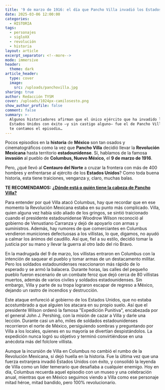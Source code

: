 ```yaml
---
title: '9 de marzo de 1916: el día que Pancho Villa invadió los Estados Unidos'
date: 2025-03-06 12:00:00
categories:
  - HISTORIA
tags:
  - personajes
  - sigloXX
  - revolución
  - historia
layout: article
excerpt_separator: <!--more-->
mode: immersive
header:
  theme: dark
article_header:
  type: cover
  image:
    src: /uploads/panchovilla.jpg
sharing: true
author: Redacción TYSM
cover: /uploads/1024px-camilosesto.png
show_author_profile: false
comment: false
summary: >-
  Algunos historiadores afirman que el único ejército que ha invadido los
  Estados Unidos con éxito —y sin castigo alguno— fue el de Pancho Villa. Aquí
  te contamos el episodio…
---
```

Pocos episodios en la **historia** de **México** son tan osados y cinematográficos como la vez que **Pancho Villa** decidió llevar la **Revolución Mexicana** hasta territorio **estadounidense**. Sí, hablamos de la famosa **invasión** al pueblo de **Columbus, Nuevo México,** el **9 de marzo de 1916**.

Pero, ¿qué llevó al **Centauro del Norte** a cruzar la frontera con más de 400 hombres y enfrentarse al ejército de los **Estados Unidos**? Como toda buena historia, esta tiene traiciones, venganza y, claro, muchas balas.

**TE RECOMENDAMOS:** [**¿Dónde está o quién tiene la cabeza de Pancho Villa?**](https://blog.tonoysumariachi.com/historia/2022/07/01/donde-esta-o-quien-tiene-la-cabeza-de-pancho-villa.html)

Para entender por qué Villa atacó Columbus, hay que recordar que en ese momento la Revolución Mexicana estaba en su punto más complicado. Villa, quien alguna vez había sido aliado de los gringos, se sintió traicionado cuando el presidente estadounidense Woodrow Wilson reconoció al gobierno de Venustiano Carranza y dejó de apoyarlo con armas y suministros. Además, hay rumores de que comerciantes en Columbus vendieron municiones defectuosas a los villistas, lo que, digamos, no ayudó a calmar los ánimos del caudillo. Así que, fiel a su estilo, decidió tomar la justicia por su mano y llevar la guerra al otro lado del río Bravo.

En la madrugada del 9 de marzo, los villistas entraron en Columbus con la intención de saquear el pueblo y tomar armas de un destacamento militar. Pero los soldados estadounidenses reaccionaron más rápido de lo esperado y se armó la balacera. Durante horas, las calles del pequeño pueblo fueron escenario de un combate feroz que dejó cerca de 80 villistas muertos, además de varios civiles y soldados estadounidenses. Sin embargo, Villa y parte de su tropa lograron escapar de regreso a México, dejando un rastro de incendios y destrucción.

Este ataque enfureció al gobierno de los Estados Unidos, que no estaba acostumbrado a que alguien los atacara en su propio suelo. Así que el presidente Wilson ordenó la famosa "Expedición Punitiva", encabezada por el general John J. Pershing, con la misión de cazar a Villa y darle una lección. Durante casi un año, miles de soldados estadounidenses recorrieron el norte de México, persiguiendo sombras y preguntando por Villa a los locales, quienes en su mayoría se divertían despistándolos. La expedición nunca logró su objetivo y terminó convirtiéndose en una anécdota más del folclore villista.

Aunque la incursión de Villa en Columbus no cambió el rumbo de la Revolución Mexicana, sí dejó huella en la historia. Fue la última vez que una fuerza extranjera invadió Estados Unidos con éxito, y consolidó la leyenda de Villa como un líder temerario que desafiaba a cualquier enemigo. Hoy en día, Columbus recuerda aquel episodio con un museo y una celebración anual, mientras que en México seguimos viendo a Villa como ese personaje mitad héroe, mitad bandido, pero 100% revolucionario.